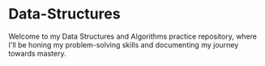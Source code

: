 # Data-Structures
Welcome to my Data Structures and Algorithms practice repository, where I'll be honing my problem-solving skills and documenting my journey towards mastery.
